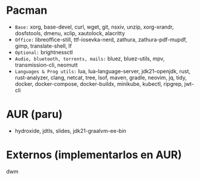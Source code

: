 # Pacman
- `Base:` xorg, base-devel, curl, wget, git, nsxiv, unzip, xorg-xrandr, dosfstools, dmenu, xclip, xautolock, alacritty
- `Office:` libreoffice-still, ttf-iosevka-nerd, zathura, zathura-pdf-mupdf, gimp, translate-shell, lf
- `Optional:` brightnessctl
- `Audio, bluetooth, torrents, mails:` bluez, bluez-utils, mpv, transmission-cli, neomutt
- `Languages & Prog utils:` lua, lua-language-server, jdk21-openjdk, rust, rust-analyzer, clang, netcat, tree, lsof, maven, gradle, neovim, jq, tidy, docker, docker-compose, docker-buildx, minikube, kubectl, ripgrep, jwt-cli

# AUR (paru)
- hydroxide, jdtls, slides, jdk21-graalvm-ee-bin

# Externos (implementarlos en AUR)
dwm
